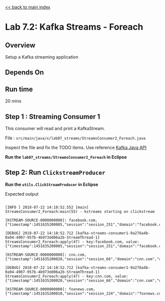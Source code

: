 <link rel='stylesheet' href='../assets/css/main.css'/>

[<< back to main index](../README.md)

# Lab 7.2: Kafka Streams - Foreach

## Overview

Setup a Kafka streaming application

## Depends On

## Run time

20 mins

## Step 1 :  Streaming Consumer 1

This consumer will read and print a KafkaStream.

File : `src/main/java/x/lab07_streams/StreamsConsumer2_Foreach.java`

Inspect the file and fix the TODO items.
Use reference [Kafka Java API](https://kafka.apache.org/0102/javadoc/index.html)

**Run the `lab07_streams/StreamsConsumer2_Foreach` in Eclipse**

## Step 2: Run `ClickstreamProducer`

**Run the `utils.ClickStreamProducer` in Eclipse**

Expected output

```console

[INFO ] 2018-07-22 14:18:52.552 [main] StreamsConsumer2_Foreach:main(55) - kstreams starting on clickstream

[KSTREAM-SOURCE-0000000000]: facebook.com, {"timestamp":1451635200005,"session":"session_251","domain":"facebook.com","cost":91,"user":"user_16","campaign":"campaign_5","ip":"ip_67","action":"clicked"}

[DEBUG] 2018-07-22 14:18:52.712 [kafka-streams-consumer1-9a276a4b-0a94-4907-957b-4b973dd06a2b-StreamThread-1] StreamsConsumer2_Foreach:apply(47) - key:facebook.com, value:{"timestamp":1451635200005,"session":"session_251","domain":"facebook.com","cost":91,"user":"user_16","campaign":"campaign_5","ip":"ip_67","action":"clicked"}

[KSTREAM-SOURCE-0000000000]: cnn.com, {"timestamp":1451635200020,"session":"session_66","domain":"cnn.com","cost":31,"user":"user_29","campaign":"campaign_3","ip":"ip_49","action":"blocked"}

[DEBUG] 2018-07-22 14:18:52.712 [kafka-streams-consumer1-9a276a4b-0a94-4907-957b-4b973dd06a2b-StreamThread-1] StreamsConsumer2_Foreach:apply(47) - key:cnn.com, value:{"timestamp":1451635200020,"session":"session_66","domain":"cnn.com","cost":31,"user":"user_29","campaign":"campaign_3","ip":"ip_49","action":"blocked"}

[KSTREAM-SOURCE-0000000000]: foxnews.com, {"timestamp":1451635200010,"session":"session_224","domain":"foxnews.com","cost":17,"user":"user_89","campaign":"campaign_4","ip":"ip_57","action":"viewed"}

```
